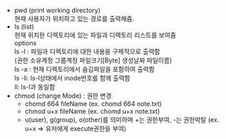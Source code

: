 

- pwd (print working directory)  
  현재 사용자가 위치하고 있는 경로를 출력해줌.  
- ls (list)   
  현재 위치한 디렉토리에 있는 파일과 디렉토리 리스트를 보여줌  
    options  
      ls -l : 파일과 디렉토리에 대한 내용을 구체적으로 출력함  </b>  
      (권한 소유계정 그룹계정 파일크기[Byte] 생성날짜 파일이름)  
      ls -a : 현재 디렉토리에서 숨김파일을 포함하여 출력함  
      ls -li: ls-l상태에서 inode번호를 함께 출력함  
      ll: ls-l과 동일함  
- chmod (change Mode) : 권한 변경  
  - chomd 664 fileName (ex. chomd 664 note.txt)  
  - chmod u+x fileName (ex. chomd u+x note.txt)  
  - u(user), g(group), o(other)를 의미하며 +는 권한부여, -는 권한박탈
    (ex. u+x => 유저에게 execute권한을 부여)
